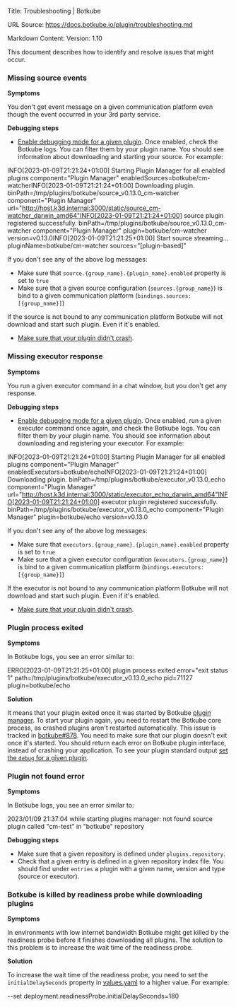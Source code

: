 Title: Troubleshooting | Botkube

URL Source: https://docs.botkube.io/plugin/troubleshooting.md

Markdown Content:
Version: 1.10

This document describes how to identify and resolve issues that might occur.

### Missing source events[​](#missing-source-events"DirectlinktoMissingsourceevents")

**Symptoms**

You don't get event message on a given communication platform even though the event occurred in your 3rd party service.

**Debugging steps**

*   [Enable debugging mode for a given plugin](https://docs.botkube.io/plugin/debugging). Once enabled, check the Botkube logs. You can filter them by your plugin name. You should see information about downloading and starting your source. For example:

INFO[2023-01-09T21:21:24+01:00] Starting Plugin Manager for all enabled plugins  component="Plugin Manager" enabledSources=botkube/cm-watcherINFO[2023-01-09T21:21:24+01:00] Downloading plugin.                           binPath=/tmp/plugins/botkube/source_v0.13.0_cm-watcher component="Plugin Manager" url="http://host.k3d.internal:3000/static/source_cm-watcher_darwin_amd64"INFO[2023-01-09T21:21:24+01:00] source plugin registered successfully.        binPath=/tmp/plugins/botkube/source_v0.13.0_cm-watcher component="Plugin Manager" plugin=botkube/cm-watcher version=v0.13.0INFO[2023-01-09T21:21:25+01:00] Start source streaming...                     pluginName=botkube/cm-watcher sources="[plugin-based]"

If you don't see any of the above log messages:

*   Make sure that `source.{group_name}.{plugin_name}.enabled` property is set to `true`
*   Make sure that a given source configuration (`sources.{group_name}`) is bind to a given communication platform (`bindings.sources: [{group_name}]`)

If the source is not bound to any communication platform Botkube will not download and start such plugin. Even if it's enabled.

*   [Make sure that your plugin didn't crash](#plugin-process-exited).


### Missing executor response[​](#missing-executor-response"DirectlinktoMissingexecutorresponse")

**Symptoms**

You run a given executor command in a chat window, but you don't get any response.

**Debugging steps**

*   [Enable debugging mode for a given plugin](https://docs.botkube.io/plugin/debugging). Once enabled, run a given executor command once again, and check the Botkube logs. You can filter them by your plugin name. You should see information about downloading and registering your executor. For example:

INFO[2023-01-09T21:21:24+01:00] Starting Plugin Manager for all enabled plugins  component="Plugin Manager" enabledExecutors=botkube/echoINFO[2023-01-09T21:21:24+01:00] Downloading plugin.                           binPath=/tmp/plugins/botkube/executor_v0.13.0_echo component="Plugin Manager" url="http://host.k3d.internal:3000/static/executor_echo_darwin_amd64"INFO[2023-01-09T21:21:24+01:00] executor plugin registered successfully.      binPath=/tmp/plugins/botkube/executor_v0.13.0_echo component="Plugin Manager" plugin=botkube/echo version=v0.13.0

If you don't see any of the above log messages:

*   Make sure that `executors.{group_name}.{plugin_name}.enabled` property is set to `true`
*   Make sure that a given executor configuration (`executors.{group_name}`) is bind to a given communication platform (`bindings.executors: [{group_name}]`)

If the executor is not bound to any communication platform Botkube will not download and start such plugin. Even if it's enabled.

*   [Make sure that your plugin didn't crash](#plugin-process-exited).


### Plugin process exited[​](#plugin-process-exited"DirectlinktoPluginprocessexited")

**Symptoms**

In Botkube logs, you see an error similar to:

ERRO[2023-01-09T21:21:25+01:00] plugin process exited                         error="exit status 1" path=/tmp/plugins/botkube/executor_v0.13.0_echo pid=71127 plugin=botkube/echo

**Solution**

It means that your plugin exited once it was started by Botkube [plugin manager](https://docs.botkube.io/architecture/#plugin-manager). To start your plugin again, you need to restart the Botkube core process, as crashed plugins aren't restarted automatically. This issue is tracked in [botkube#878](https://github.com/kubeshop/botkube/issues/878). You need to make sure that our plugin doesn't exit once it's started. You should return each error on Botkube plugin interface, instead of crashing your application. To see your plugin standard output [set the `debug` for a given plugin](https://docs.botkube.io/plugin/debugging).

### Plugin not found error[​](#plugin-not-found-error"DirectlinktoPluginnotfounderror")

**Symptoms**

In Botkube logs, you see an error similar to:

2023/01/09 21:37:04 while starting plugins manager: not found source plugin called "cm-test" in "botkube" repository

**Debugging steps**

*   Make sure that a given repository is defined under `plugins.repository`.
*   Check that a given entry is defined in a given repository index file. You should find under `entries` a plugin with a given name, version and type (source or executor).

### Botkube is killed by readiness probe while downloading plugins[​](#botkube-is-killed-by-readiness-probe-while-downloading-plugins"DirectlinktoBotkubeiskilledbyreadinessprobewhiledownloadingplugins")

**Symptoms**

In environments with low internet bandwidth Botkube might get killed by the readiness probe before it finishes downloading all plugins. The solution to this problem is to increase the wait time of the readiness probe.

**Solution**

To increase the wait time of the readiness probe, you need to set the `initialDelaySeconds` property in [values.yaml](https://github.com/kubeshop/botkube/blob/9e450fb63666b03118ee51fcf9b7eb6c3b74cbcf/helm/botkube/values.yaml#L794-L821) to a higher value. For example:

--set deployment.readinessProbe.initialDelaySeconds=180
